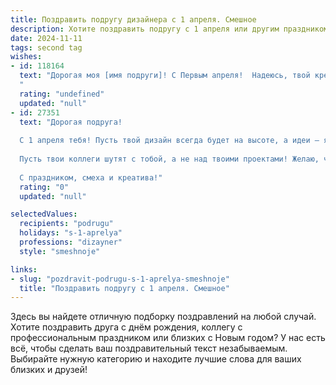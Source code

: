 ```yaml
---
title: Поздравить подругу дизайнера с 1 апреля. Смешное
description: Хотите поздравить подругу с 1 апреля или другим праздником? Наш ИИ создаст незабываемое поздравление, а вы обязательно выделитесь среди других.  
date: 2024-11-11
tags: second tag
wishes:
- id: 118164
  text: "Дорогая моя [имя подруги]! С Первым апреля!  Надеюсь, твой креативный мозг дизайнера сегодня не придумает ничего слишком безумного, а только самые смешные и безобидные розыгрыши! Желаю тебе дня, полного позитива, вдохновения и, конечно же, отсутствия  нежданных (и не очень приятных) сюрпризов! Пусть твой талант цветет, как  первоапрельские подснежники (хотя они, конечно, не настоящие, а мультяшные, как твои лучшие работы!).
  "
  rating: "undefined"
  updated: "null"
- id: 27351
  text: "Дорогая подруга!
  
  С 1 апреля тебя! Пусть твой дизайн всегда будет на высоте, а идеи — яркими, как пасхальные яйца! Надеюсь, что твои шедевры не будут шуткой, а мы с тобой на шутки не обижаться, потому что, как говорится, дизайнеры — это настоящие волшебники, превращающие хаос в искусство!
  
  Пусть твои коллеги шутят с тобой, а не над твоими проектами! Желаю, чтобы в твоей жизни было столько вдохновения, сколько шуток в этот весёлый день, и чтобы идеи приходили, как кометы — неожиданно, ярко и запоминающе!
  
  С праздником, смеха и креатива!"
  rating: "0"
  updated: "null"

selectedValues:
  recipients: "podrugu"
  holidays: "s-1-aprelya"
  professions: "dizayner"
  style: "smeshnoje"

links:
- slug: "pozdravit-podrugu-s-1-aprelya-smeshnoje"
  title: "Поздравить подругу с 1 апреля. Смешное"
---
```


Здесь вы найдете отличную подборку поздравлений на любой случай. 
Хотите поздравить друга с днём рождения, коллегу с профессиональным праздником или близких с Новым годом? У нас есть всё, чтобы сделать ваш поздравительный текст незабываемым. Выбирайте нужную категорию и находите лучшие слова для ваших близких и друзей!
